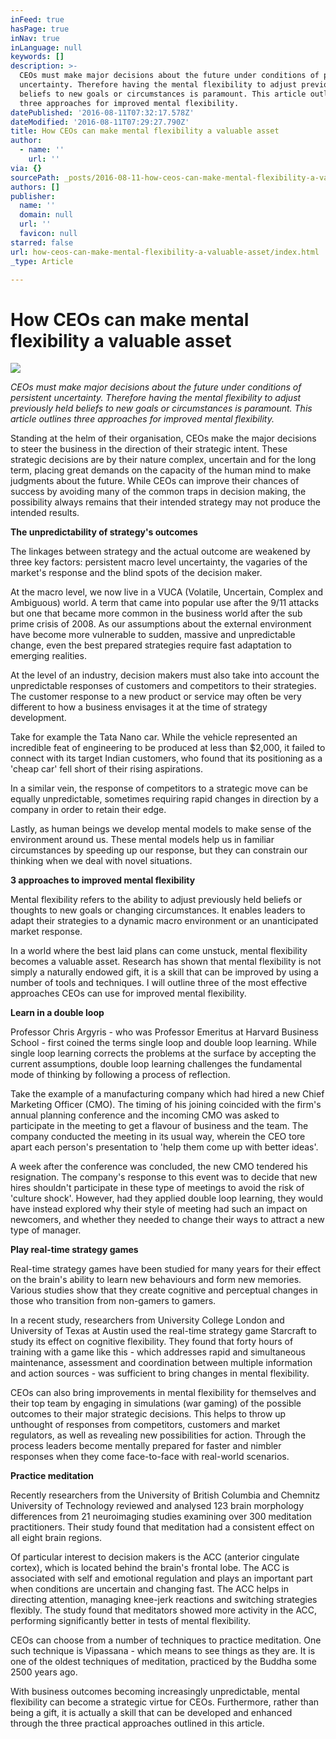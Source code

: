 ```yaml
---
inFeed: true
hasPage: true
inNav: true
inLanguage: null
keywords: []
description: >-
  CEOs must make major decisions about the future under conditions of persistent
  uncertainty. Therefore having the mental flexibility to adjust previously held
  beliefs to new goals or circumstances is paramount. This article outlines
  three approaches for improved mental flexibility.
datePublished: '2016-08-11T07:32:17.578Z'
dateModified: '2016-08-11T07:29:27.790Z'
title: How CEOs can make mental flexibility a valuable asset
author:
  - name: ''
    url: ''
via: {}
sourcePath: _posts/2016-08-11-how-ceos-can-make-mental-flexibility-a-valuable-asset.md
authors: []
publisher:
  name: ''
  domain: null
  url: ''
  favicon: null
starred: false
url: how-ceos-can-make-mental-flexibility-a-valuable-asset/index.html
_type: Article

---
```

# How CEOs can make mental flexibility a valuable asset
![](https://the-grid-user-content.s3-us-west-2.amazonaws.com/2f48a0f7-7514-4e2e-9220-bf52156c04f1.jpg)

_CEOs must make major decisions about the future under conditions of persistent uncertainty. Therefore having the mental flexibility to adjust previously held beliefs to new goals or circumstances is paramount. This article outlines three approaches for improved mental flexibility._

Standing at the helm of their organisation, CEOs make the major decisions to steer the business in the direction of their strategic intent. These strategic decisions are by their nature complex, uncertain and for the long term, placing great demands on the capacity of the human mind to make judgments about the future. While CEOs can improve their chances of success by avoiding many of the common traps in decision making, the possibility always remains that their intended strategy may not produce the intended results.

**The unpredictability of strategy's outcomes**

The linkages between strategy and the actual outcome are weakened by three key factors: persistent macro level uncertainty, the vagaries of the market's response and the blind spots of the decision maker.

At the macro level, we now live in a VUCA (Volatile, Uncertain, Complex and Ambiguous) world. A term that came into popular use after the 9/11 attacks but one that became more common in the business world after the sub prime crisis of 2008\. As our assumptions about the external environment have become more vulnerable to sudden, massive and unpredictable change, even the best prepared strategies require fast adaptation to emerging realities.

At the level of an industry, decision makers must also take into account the unpredictable responses of customers and competitors to their strategies. The customer response to a new product or service may often be very different to how a business envisages it at the time of strategy development.

Take for example the Tata Nano car. While the vehicle represented an incredible feat of engineering to be produced at less than $2,000, it failed to connect with its target Indian customers, who found that its positioning as a 'cheap car' fell short of their rising aspirations.

In a similar vein, the response of competitors to a strategic move can be equally unpredictable, sometimes requiring rapid changes in direction by a company in order to retain their edge.

Lastly, as human beings we develop mental models to make sense of the environment around us. These mental models help us in familiar circumstances by speeding up our response, but they can constrain our thinking when we deal with novel situations.

**3 approaches to improved mental flexibility**

Mental flexibility refers to the ability to adjust previously held beliefs or thoughts to new goals or changing circumstances. It enables leaders to adapt their strategies to a dynamic macro environment or an unanticipated market response.

In a world where the best laid plans can come unstuck, mental flexibility becomes a valuable asset. Research has shown that mental flexibility is not simply a naturally endowed gift, it is a skill that can be improved by using a number of tools and techniques. I will outline three of the most effective approaches CEOs can use for improved mental flexibility.

**Learn in a double loop**

Professor Chris Argyris - who was Professor Emeritus at Harvard Business School - first coined the terms single loop and double loop learning. While single loop learning corrects the problems at the surface by accepting the current assumptions, double loop learning challenges the fundamental mode of thinking by following a process of reflection.

Take the example of a manufacturing company which had hired a new Chief Marketing Officer (CMO). The timing of his joining coincided with the firm's annual planning conference and the incoming CMO was asked to participate in the meeting to get a flavour of business and the team. The company conducted the meeting in its usual way, wherein the CEO tore apart each person's presentation to 'help them come up with better ideas'.

A week after the conference was concluded, the new CMO tendered his resignation. The company's response to this event was to decide that new hires shouldn't participate in these type of meetings to avoid the risk of 'culture shock'. However, had they applied double loop learning, they would have instead explored why their style of meeting had such an impact on newcomers, and whether they needed to change their ways to attract a new type of manager.

**Play real-time strategy games**

Real-time strategy games have been studied for many years for their effect on the brain's ability to learn new behaviours and form new memories. Various studies show that they create cognitive and perceptual changes in those who transition from non-gamers to gamers.

In a recent study, researchers from University College London and University of Texas at Austin used the real-time strategy game Starcraft to study its effect on cognitive flexibility. They found that forty hours of training with a game like this - which addresses rapid and simultaneous maintenance, assessment and coordination between multiple information and action sources - was sufficient to bring changes in mental flexibility.

CEOs can also bring improvements in mental flexibility for themselves and their top team by engaging in simulations (war gaming) of the possible outcomes to their major strategic decisions. This helps to throw up unthought of responses from competitors, customers and market regulators, as well as revealing new possibilities for action. Through the process leaders become mentally prepared for faster and nimbler responses when they come face-to-face with real-world scenarios.

**Practice meditation**

Recently researchers from the University of British Columbia and Chemnitz University of Technology reviewed and analysed 123 brain morphology differences from 21 neuroimaging studies examining over 300 meditation practitioners. Their study found that meditation had a consistent effect on all eight brain regions.

Of particular interest to decision makers is the ACC (anterior cingulate cortex), which is located behind the brain's frontal lobe. The ACC is associated with self and emotional regulation and plays an important part when conditions are uncertain and changing fast. The ACC helps in directing attention, managing knee-jerk reactions and switching strategies flexibly. The study found that meditators showed more activity in the ACC, performing significantly better in tests of mental flexibility.

CEOs can choose from a number of techniques to practice meditation. One such technique is Vipassana - which means to see things as they are. It is one of the oldest techniques of meditation, practiced by the Buddha some 2500 years ago.

With business outcomes becoming increasingly unpredictable, mental flexibility can become a strategic virtue for CEOs. Furthermore, rather than being a gift, it is actually a skill that can be developed and enhanced through the three practical approaches outlined in this article.